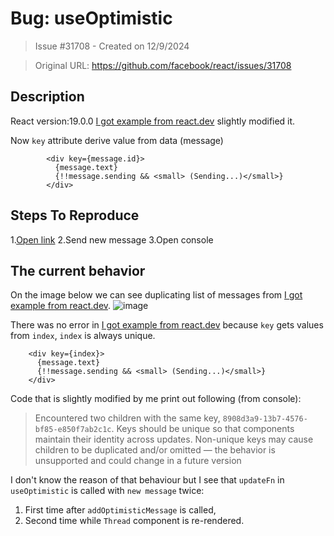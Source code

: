 # Bug: useOptimistic

> Issue #31708 - Created on 12/9/2024

> Original URL: https://github.com/facebook/react/issues/31708

## Description

React version:19.0.0
[I got example from react.dev](https://react.dev/reference/react/useOptimistic) slightly modified it.
 
Now `key` attribute derive value from data (message)
```
        <div key={message.id}>
          {message.text}
          {!!message.sending && <small> (Sending...)</small>}
        </div>
```

## Steps To Reproduce

1.[Open link](https://codesandbox.io/p/sandbox/react-dev-forked-5hddwt)
2.Send new message
3.Open console

## The current behavior
On the image below we can see duplicating list of messages from [I got example from react.dev](https://react.dev/reference/react/useOptimistic).
![image](https://github.com/user-attachments/assets/4868e7d0-7eb1-4e29-ac11-eff9047982f7)

There was no error in [I got example from react.dev](https://react.dev/reference/react/useOptimistic) because `key` gets values from `index`, `index` is always unique.

        <div key={index}>
          {message.text}
          {!!message.sending && <small> (Sending...)</small>}
        </div>

Code that is slightly modified by me print out following (from console):

> Encountered two children with the same key, `8908d3a9-13b7-4576-bf85-e850f7ab2c1c`. Keys should be unique so that components maintain their identity across updates. Non-unique keys may cause children to be duplicated and/or omitted — the behavior is unsupported and could change in a future version

I don't know the reason of that behaviour but I see that `updateFn` in `useOptimistic` is called with `new message` twice:
1. First time after `addOptimisticMessage` is called, 
2. Second time while `Thread` component is re-rendered.



